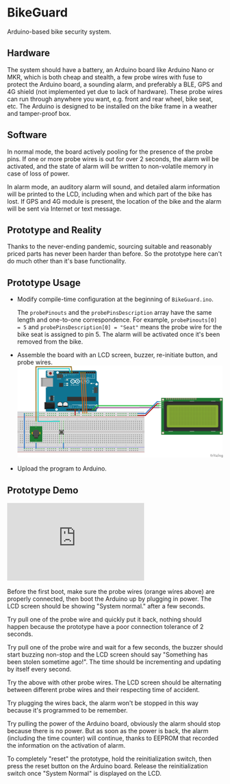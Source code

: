 # BikeGuard
Arduino-based bike security system.

## Hardware
The system should have a battery, an Arduino board like Arduino Nano or MKR, which is both cheap and stealth, a few probe wires with fuse to protect the Arduino board, a sounding alarm, and preferably a BLE, GPS and 4G shield (not implemented yet due to lack of hardware). These probe wires can run through anywhere you want, e.g. front and rear wheel, bike seat, etc. The Arduino is designed to be installed on the bike frame in a weather and tamper-proof box. 

## Software 
In normal mode, the board actively pooling for the presence of the probe pins. If one or more probe wires is out for over 2 seconds, the alarm will be activated, and the state of alarm will be written to non-volatile memory in case of loss of power.

In alarm mode, an auditory alarm will sound, and detailed alarm information will be printed to the LCD, including when and which part of the bike has lost. If GPS and 4G module is present, the location of the bike and the alarm will be sent via Internet or text message.

## Prototype and Reality
Thanks to the never-ending pandemic, sourcing suitable and reasonably priced parts has never been harder than before. So the prototype here can't do much other than it's base functionality.

## Prototype Usage 
- Modify compile-time configuration at the beginning of `BikeGuard.ino`. 

    The `probePinouts` and the `probePinsDescription` array have the same length and one-to-one correspondence. For example, `probePinouts[0] = 5` and `probePinsDescription[0] = "Seat"` means the probe wire for the bike seat is assigned to pin 5. The alarm will be activated once it's been removed from the bike. 

- Assemble the board with an LCD screen, buzzer, re-initiate button, and probe wires.
    ![](Breadboard.png)

- Upload the program to Arduino.

## Prototype Demo





<iframe src="https://onedrive.live.com/embed?cid=F2989B4C353D08C4&resid=F2989B4C353D08C4%21737649&authkey=AI5x4_9i_oGFaPQ" width="320" height="181" frameborder="0" scrolling="no" allowfullscreen></iframe>






Before the first boot, make sure the probe wires (orange wires above) are properly connected, then boot the Arduino up by plugging in power. The LCD screen should be showing "System normal." after a few seconds.

Try pull one of the probe wire and quickly put it back, nothing should happen because the prototype have a poor connection tolerance of 2 seconds.

Try pull one of the probe wire and wait for a few seconds, the buzzer should start buzzing non-stop and the LCD screen should say "Something has been stolen sometime ago!". The time should be incrementing and updating by itself every second. 

Try the above with other probe wires. The LCD screen should be alternating between different probe wires and their respecting time of accident.

Try plugging the wires back, the alarm won't be stopped in this way because it's programmed to be remember.

Try pulling the power of the Arduino board, obviously the alarm should stop because there is no power. But as soon as the power is back, the alarm (including the time counter) will continue, thanks to EEPROM that recorded the information on the activation of alarm. 

To completely "reset" the prototype, hold the reinitialization switch, then press the reset button on the Arduino board. Release the reinitialization switch once "System Normal" is displayed on the LCD.